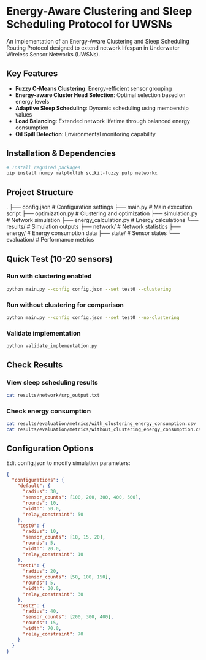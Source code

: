 # Energy-Aware Clustering and Sleep Scheduling Protocol for UWSNs

An implementation of an Energy-Aware Clustering and Sleep Scheduling Routing Protocol designed to extend network lifespan in Underwater Wireless Sensor Networks (UWSNs).

## Key Features

- **Fuzzy C-Means Clustering**: Energy-efficient sensor grouping
- **Energy-aware Cluster Head Selection**: Optimal selection based on energy levels
- **Adaptive Sleep Scheduling**: Dynamic scheduling using membership values
- **Load Balancing**: Extended network lifetime through balanced energy consumption
- **Oil Spill Detection**: Environmental monitoring capability

## Installation & Dependencies

```bash
# Install required packages
pip install numpy matplotlib scikit-fuzzy pulp networkx
```

## Project Structure
.
├── config.json            # Configuration settings
├── main.py               # Main execution script
├── optimization.py       # Clustering and optimization
├── simulation.py         # Network simulation
├── energy_calculation.py # Energy calculations
└── results/             # Simulation outputs
    ├── network/         # Network statistics
    ├── energy/          # Energy consumption data
    ├── state/          # Sensor states
    └── evaluation/      # Performance metrics

## Quick Test (10-20 sensors)
### Run with clustering enabled
```bash
python main.py --config config.json --set test0 --clustering
```

### Run without clustering for comparison
```bash
python main.py --config config.json --set test0 --no-clustering
```

### Validate implementation
```bash
python validate_implementation.py
```

## Check Results
### View sleep scheduling results
```bash
cat results/network/srp_output.txt
```

### Check energy consumption
```bash
cat results/evaluation/metrics/with_clustering_energy_consumption.csv
cat results/evaluation/metrics/without_clustering_energy_consumption.csv
```

## Configuration Options
Edit config.json to modify simulation parameters:
```json
{
  "configurations": {
    "default": {
      "radius": 30,
      "sensor_counts": [100, 200, 300, 400, 500],
      "rounds": 10,
      "width": 50.0,
      "relay_constraint": 50
    },
    "test0": {
      "radius": 10,
      "sensor_counts": [10, 15, 20],  
      "rounds": 5, 
      "width": 20.0,
      "relay_constraint": 10
    },
    "test1": {
      "radius": 20,
      "sensor_counts": [50, 100, 150],
      "rounds": 5,
      "width": 30.0,
      "relay_constraint": 30
    },
    "test2": {
      "radius": 40,
      "sensor_counts": [200, 300, 400],
      "rounds": 15,
      "width": 70.0,
      "relay_constraint": 70
    }
  }
}
```

